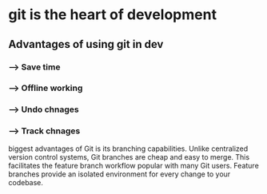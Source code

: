 # git is the heart of development

## Advantages of using git in dev

### --> Save time

### --> Offline working

### --> Undo chnages

### --> Track chnages

biggest advantages of Git is its branching capabilities. Unlike centralized version control systems, Git branches are cheap and easy to merge. This facilitates the feature branch workflow popular with many Git users. Feature branches provide an isolated environment for every change to your codebase.
